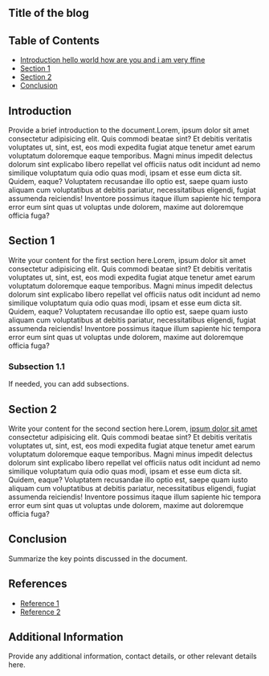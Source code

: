 ## Title of the blog

## Table of Contents
- [Introduction hello world how are you and i am very ffine](#introduction)
- [Section 1](#section-1)
- [Section 2](#section-2)
- [Conclusion](#conclusion)

## Introduction
Provide a brief introduction to the document.Lorem, ipsum dolor sit amet consectetur adipisicing elit. Quis commodi beatae sint? Et debitis veritatis voluptates ut, sint, est, eos modi expedita fugiat atque tenetur amet earum voluptatum doloremque eaque temporibus. Magni minus impedit delectus dolorum sint explicabo libero repellat vel officiis natus odit incidunt ad nemo similique voluptatum quia odio quas modi, ipsam et esse eum dicta sit. Quidem, eaque? Voluptatem recusandae illo optio est, saepe quam iusto aliquam cum voluptatibus at debitis pariatur, necessitatibus eligendi, fugiat assumenda reiciendis! Inventore possimus itaque illum sapiente hic tempora error eum sint quas ut voluptas unde dolorem, maxime aut doloremque officia fuga?

<CustomeImage src="blog1/1.jpg" alt="my first image retrieval" />

## Section 1
Write your content for the first section here.Lorem, ipsum dolor sit amet consectetur adipisicing elit. Quis commodi beatae sint? Et debitis veritatis voluptates ut, sint, est, eos modi expedita fugiat atque tenetur amet earum voluptatum doloremque eaque temporibus. Magni minus impedit delectus dolorum sint explicabo libero repellat vel officiis natus odit incidunt ad nemo similique voluptatum quia odio quas modi, ipsam et esse eum dicta sit. Quidem, eaque? Voluptatem recusandae illo optio est, saepe quam iusto aliquam cum voluptatibus at debitis pariatur, necessitatibus eligendi, fugiat assumenda reiciendis! Inventore possimus itaque illum sapiente hic tempora error eum sint quas ut voluptas unde dolorem, maxime aut doloremque officia fuga?

### Subsection 1.1
If needed, you can add subsections.

## Section 2
Write your content for the second section here.Lorem, <a href="#" >ipsum dolor sit amet</a> consectetur adipisicing elit. Quis commodi beatae sint? Et debitis veritatis voluptates ut, sint, est, eos modi expedita fugiat atque tenetur amet earum voluptatum doloremque eaque temporibus. Magni minus impedit delectus dolorum sint explicabo libero repellat vel officiis natus odit incidunt ad nemo similique voluptatum quia odio quas modi, ipsam et esse eum dicta sit. Quidem, eaque? Voluptatem recusandae illo optio est, saepe quam iusto aliquam cum voluptatibus at debitis pariatur, necessitatibus eligendi, fugiat assumenda reiciendis! Inventore possimus itaque illum sapiente hic tempora error eum sint quas ut voluptas unde dolorem, maxime aut doloremque officia fuga?

## Conclusion
Summarize the key points discussed in the document.

## References
- [Reference 1](link1)
- [Reference 2](link2)

## Additional Information
Provide any additional information, contact details, or other relevant details here.
